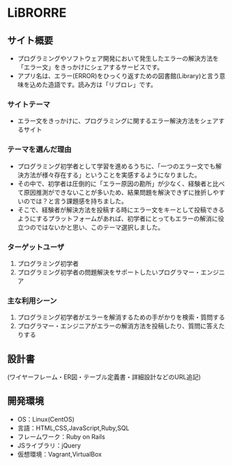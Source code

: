 # LiBRORRE

## サイト概要
- プログラミングやソフトウェア開発において発生したエラーの解決方法を「エラー文」をきっかけにシェアするサービスです。
- アプリ名は、エラー(ERROR)をひっくり返すための図書館(Library)と言う意味を込めた造語です。読み方は「リブロレ」です。


### サイトテーマ
- エラー文をきっかけに、プログラミングに関するエラー解決方法をシェアするサイト

### テーマを選んだ理由
- プログラミング初学者として学習を進めるうちに、「一つのエラー文でも解決方法が様々存在する」ということを実感するようになりました。
- その中で、初学者は圧倒的に「エラー原因の勘所」が少なく、経験者と比べて原因推測ができないことが多いため、結果問題を解決できずに挫折しやすいのでは？と言う課題感を持ちました。
- そこで、経験者が解決方法を投稿する時にエラー文をキーとして投稿できるようにするプラットフォームがあれば、初学者にとってもエラーの解消に役立つのではないかと思い、このテーマ選択しました。

### ターゲットユーザ
1. プログラミング初学者
2. プログラミング初学者の問題解決をサポートしたいプログラマー・エンジニア

### 主な利用シーン
1. プログラミング初学者がエラーを解消するための手がかりを検索・質問する
2. プログラマー・エンジニアがエラーの解消方法を投稿したり、質問に答えたりする

## 設計書
(ワイヤーフレーム・ER図・テーブル定義書・詳細設計などのURL追記)

## 開発環境
- OS：Linux(CentOS)
- 言語：HTML,CSS,JavaScript,Ruby,SQL
- フレームワーク：Ruby on Rails
- JSライブラリ：jQuery
- 仮想環境：Vagrant,VirtualBox
